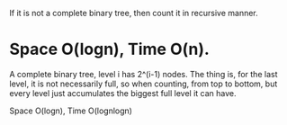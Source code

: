 
If it is not a complete binary tree,  then count it in recursive manner.   

Space O(logn),  Time O(n).   
==================================
A complete binary tree, level i has 2^(i-1) nodes.  The thing is, for the last level, it is not necessarily full,  so when counting, from top to bottom, but every level just accumulates the biggest full level it can have.   

Space O(logn),  Time O(lognlogn)
   



